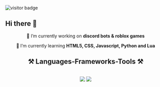 ![visitor badge](https://visitor-badge.laobi.icu/badge?page_id=systemsps.systemsps)

## Hi there 👋

<div align="center">
 
 🔭 I’m currently working on **discord bots & roblox games**
 
 🌱 I’m currently learning **HTML5, CSS, Javascript, Python and Lua**

 </div>

<h2 align="center">⚒️ Languages-Frameworks-Tools ⚒️</h2>
<br/>
<div align="center">
    <img src="https://skillicons.dev/icons?i=react,html,css,vscode,github,figma," />
    <img src="https://skillicons.dev/icons?i=nodejs,python,javascript,typescript,lua" /><br>
</div>

<br/>
